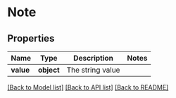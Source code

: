 # Note

## Properties
Name | Type | Description | Notes
------------ | ------------- | ------------- | -------------
**value** | **object** | The string value | 

[[Back to Model list]](../README.md#documentation-for-models) [[Back to API list]](../README.md#documentation-for-api-endpoints) [[Back to README]](../README.md)

